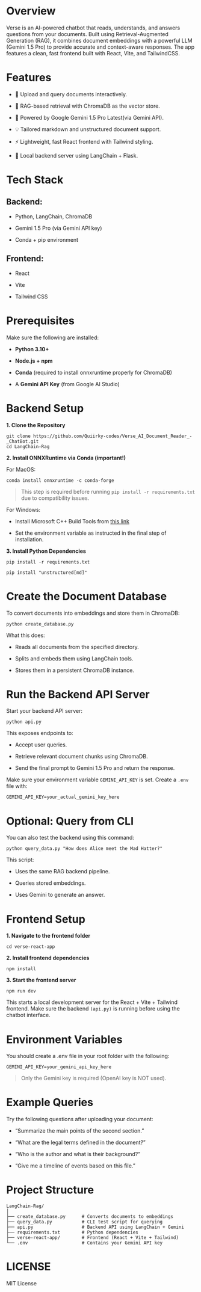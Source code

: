 # Overview

Verse is an AI-powered chatbot that reads, understands, and answers questions from your documents. 
Built using Retrieval-Augmented Generation (RAG), it combines document embeddings with a powerful LLM (Gemini 1.5 Pro) to provide accurate and context-aware responses. 
The app features a clean, fast frontend built with React, Vite, and TailwindCSS.


# Features

* 📄 Upload and query documents interactively.

* 🧠 RAG-based retrieval with ChromaDB as the vector store.

* 🤖 Powered by Google Gemini 1.5 Pro Latest(via Gemini API).

* 💡 Tailored markdown and unstructured document support.

* ⚡ Lightweight, fast React frontend with Tailwind styling.

* 🔧 Local backend server using LangChain + Flask.


# Tech Stack

## Backend:

* Python, LangChain, ChromaDB

* Gemini 1.5 Pro (via Gemini API key)

* Conda + pip environment

## Frontend:

* React

* Vite

* Tailwind CSS


# Prerequisites

Make sure the following are installed:

* **Python 3.10+**

* **Node.js + npm**

* **Conda** (required to install onnxruntime properly for ChromaDB)

* A **Gemini API Key** (from Google AI Studio)


# Backend Setup

**1. Clone the Repository**

```
git clone https://github.com/Quiirky-codes/Verse_AI_Document_Reader_-_ChatBot.git
cd LangChain-Rag
```

**2. Install ONNXRuntime via Conda (important!)**

For MacOS:

```
conda install onnxruntime -c conda-forge
```

> This step is required before running `pip install -r requirements.txt` due to compatibility issues.

For Windows:

* Install Microsoft C++ Build Tools from [this link](https://visualstudio.microsoft.com/visual-cpp-build-tools/)

* Set the environment variable as instructed in the final step of installation.

**3. Install Python Dependencies**

```
pip install -r requirements.txt

pip install "unstructured[md]"
```

# Create the Document Database

To convert documents into embeddings and store them in ChromaDB:

```
python create_database.py
```

What this does:

* Reads all documents from the specified directory.

* Splits and embeds them using LangChain tools.

* Stores them in a persistent ChromaDB instance.

# Run the Backend API Server

Start your backend API server:

```
python api.py
```

This exposes endpoints to:

* Accept user queries.

* Retrieve relevant document chunks using ChromaDB.

* Send the final prompt to Gemini 1.5 Pro and return the response.

Make sure your environment variable `GEMINI_API_KEY` is set.
Create a `.env` file with:

```
GEMINI_API_KEY=your_actual_gemini_key_here
```

# Optional: Query from CLI
You can also test the backend using this command:
```
python query_data.py "How does Alice meet the Mad Hatter?"
```
This script:

* Uses the same RAG backend pipeline.

* Queries stored embeddings.

* Uses Gemini to generate an answer.


# Frontend Setup

**1. Navigate to the frontend folder**

```
cd verse-react-app
```

**2. Install frontend dependencies**

```
npm install
```

**3. Start the frontend server**

```
npm run dev
```
This starts a local development server for the React + Vite + Tailwind frontend. Make sure the backend `(api.py)` is running before using the chatbot interface.


# Environment Variables

You should create a .env file in your root folder with the following:

```
GEMINI_API_KEY=your_gemini_api_key_here
```

> Only the Gemini key is required (OpenAI key is NOT used).


# Example Queries

Try the following questions after uploading your document:

* “Summarize the main points of the second section.”

* “What are the legal terms defined in the document?”

* “Who is the author and what is their background?”

* “Give me a timeline of events based on this file.”

# Project Structure

```
LangChain-Rag/
│
├── create_database.py      # Converts documents to embeddings
├── query_data.py           # CLI test script for querying
├── api.py                  # Backend API using LangChain + Gemini
├── requirements.txt        # Python dependencies
├── verse-react-app/        # Frontend (React + Vite + Tailwind)
└── .env                    # Contains your Gemini API key

```

# LICENSE

MIT License




